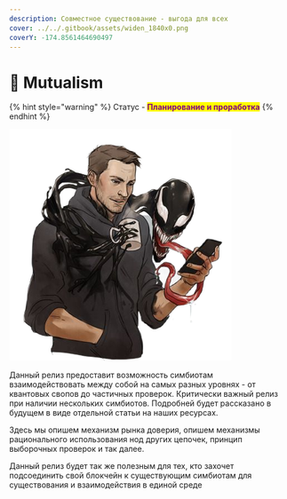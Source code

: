 ```yaml
---
description: Совместное существование - выгода для всех
cover: ../../.gitbook/assets/widen_1840x0.png
coverY: -174.8561464690497
---
```


# 🐲 Mutualism

{% hint style="warning" %}
Статус - <mark style="color:purple;">**Планирование и проработка**</mark>
{% endhint %}

![](../../.gitbook/assets/mutualismphotoAid-removed-background.png)

Данный релиз предоставит возможность симбиотам взаимодействовать между собой на самых разных уровнях - от квантовых свопов до частичных проверок. Критически важный релиз при наличии нескольких симбиотов. Подробней будет рассказано в будущем в виде отдельной статьи на наших ресурсах.

Здесь мы опишем механизм рынка доверия, опишем механизмы рационального использования нод других цепочек, принцип выборочных проверок и так далее.

Данный релиз будет так же полезным для тех, кто захочет подсоединить свой блокчейн к существующим симбиотам для существования и взаимодействия в единой среде
